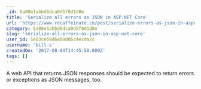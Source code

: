 ```yaml
---
_id: 5a88e1abbd6dca0d5f0d1d8e
title: 'Serialize all errors as JSON in ASP.NET Core'
url: 'https://www.recaffeinate.co/post/serialize-errors-as-json-in-aspnetcore/'
category: 5a88e1abbd6dca0d5f0d1d8e
slug: 'serialize-all-errors-as-json-in-asp-net-core'
user_id: 5a83ce59d6eb0005c4ecda2c
username: 'bill-s'
createdOn: '2017-08-04T14:45:50.000Z'
tags: []
---
```


A web API that returns JSON responses should be expected to return errors or exceptions as JSON messages, too. 
